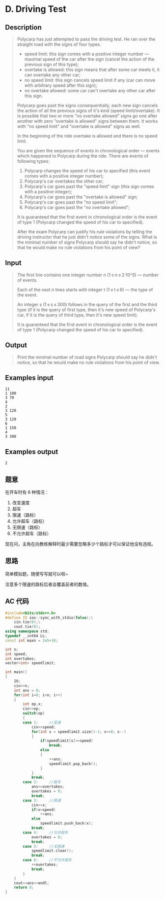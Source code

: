 # D. Driving Test

## **Description**

> Polycarp has just attempted to pass the driving test. He ran over the straight road with the signs of four types.
>
> - speed limit: this sign comes with a positive integer number — maximal speed of the car after the sign (cancel the action of the previous sign of this type);
> - overtake is allowed: this sign means that after some car meets it, it can overtake any other car;
> - no speed limit: this sign cancels speed limit if any (car can move with arbitrary speed after this sign);
> - no overtake allowed: some car can't overtake any other car after this sign.
>
> Polycarp goes past the signs consequentially, each new sign cancels the action of all the previous signs of it's kind (speed limit/overtake). It is possible that two or more "no overtake allowed" signs go one after another with zero "overtake is allowed" signs between them. It works with "no speed limit" and "overtake is allowed" signs as well.
>
> In the beginning of the ride overtake is allowed and there is no speed limit.
>
> You are given the sequence of events in chronological order — events which happened to Polycarp during the ride. There are events of following types:
>
> 1. Polycarp changes the speed of his car to specified (this event comes with a positive integer number);
> 2. Polycarp's car overtakes the other car;
> 3. Polycarp's car goes past the "speed limit" sign (this sign comes with a positive integer);
> 4. Polycarp's car goes past the "overtake is allowed" sign;
> 5. Polycarp's car goes past the "no speed limit";
> 6. Polycarp's car goes past the "no overtake allowed";
>
> It is guaranteed that the first event in chronological order is the event of type 1 (Polycarp changed the speed of his car to specified).
>
> After the exam Polycarp can justify his rule violations by telling the driving instructor that he just didn't notice some of the signs. What is the minimal number of signs Polycarp should say he didn't notice, so that he would make no rule violations from his point of view?



## **Input**

> The first line contains one integer number n (1 ≤ n ≤ 2·10^5) — number of events.
>
> Each of the next n lines starts with integer t (1 ≤ t ≤ 6) — the type of the event.
>
> An integer s (1 ≤ s ≤ 300) follows in the query of the first and the third type (if it is the query of first type, then it's new speed of Polycarp's car, if it is the query of third type, then it's new speed limit).
>
> It is guaranteed that the first event in chronological order is the event of type 1 (Polycarp changed the speed of his car to specified).



## **Output**

> Print the minimal number of road signs Polycarp should say he didn't notice, so that he would make no rule violations from his point of view.



## **Examples input**

    11
    1 100
    3 70
    4
    2
    3 120
    5
    3 120
    6
    1 150
    4
    3 300



## **Examples output**

    2



## **题意**

在开车时有 6 种情况：

1. 改变速度
2. 超车
3. 限速（路标）
4. 允许超车（路标）
5. 无限速（路标）
6. 不允许超车（路标）

现在问，主角在向教练解释时最少需要忽略多少个路标才可以保证他没有违规。



## **思路**

简单模拟题，随便写写就可以啦~

注意多个限速的路标后者会覆盖前者的数值。



## **AC 代码**

```cpp
#include<bits/stdc++.h>
#define IO ios::sync_with_stdio(false);\
    cin.tie(0);\
    cout.tie(0);
using namespace std;
typedef __int64 LL;
const int maxn = 2e5+10;

int n;
int speed;
int overtakes;
vector<int> speedlimit;

int main()
{
    IO;
    cin>>n;
    int ans = 0;
    for(int i=0; i<n; i++)
    {
        int op,x;
        cin>>op;
        switch(op)
        {
        case 1:     //变速
            cin>>speed;
            for(int s = speedlimit.size()-1; s>=0; s--)
            {
                if(speedlimit[s]>=speed)
                    break;
                else
                {
                    ++ans;
                    speedlimit.pop_back();
                }
            }
            break;
        case 2:     //超车
            ans+=overtakes;
            overtakes = 0;
            break;
        case 3:     //限速
            cin>>x;
            if(x<speed)
                ++ans;
            else
                speedlimit.push_back(x);
            break;
        case 4:     //允许超车
            overtakes = 0;
            break;
        case 5:     //无限速
            speedlimit.clear();
            break;
        case 6:     //不允许超车
            ++overtakes;
            break;
        }
    }
    cout<<ans<<endl;
    return 0;
}
```

